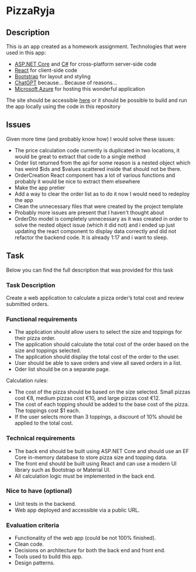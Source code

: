 # PizzaRyja
## Description
This is an app created as a homework assignment. Technologies that were used in this app:

- [ASP.NET Core](https://dotnet.microsoft.com/en-us/apps/aspnet) and [C#](https://learn.microsoft.com/en-us/dotnet/csharp/programming-guide/?redirectedfrom=MSDN) for cross-platform server-side code
- [React](https://react.dev/) for client-side code
- [Bootstrap](https://getbootstrap.com/) for layout and styling
- [ChatGPT](https://chat.openai.com/) because... Because of reasons...
- [Microsoft Azure](https://azure.microsoft.com/en-us/) for hosting this wonderful application

The site should be accessible [here](https://pizzaapp20230505182407.azurewebsites.net/) or it should be possible to build and run the app locally using the code in this repository
## Issues
Given more time (and probably know how) I would solve these issues:
- The price calculation code currently is duplicated in two locations, it would be great to extract that code to a single method
- Order list returned from the api for some reason is a nested object which has weird $ids and $values scattered inside that should not be there.
- OrderCreation React component has a lot of various functions and probably it would be nice to extract them elsewhere
- Make the app pretier
- Add a way to clear the order list as to do it now I would need to redeploy the app
- Clean the unnecessary files that were created by the project template
- Probably more issues are present that I haven't thought about
- OrderDto model is completely unnecessary as it was created in order to solve the nested object issue (which it did not) and i ended up just updating the react component to display data correctly and did not refactor the backend code. It is already 1:17 and i want to sleep.
## Task
Below you can find the full description that was provided for this task
### Task Description
Create a web application to calculate a pizza order’s total cost and review submitted orders.
### Functional requirements
- The application should allow users to select the size and toppings for their pizza order.
- The application should calculate the total cost of the order based on the size and toppings selected.
- The application should display the total cost of the order to the user.
- User should be able to save orders and view all saved orders in a list.
- Oder list should be on a separate page.

Calculation rules:
- The cost of the pizza should be based on the size selected. Small pizzas cost €8, medium pizzas cost
€10, and large pizzas cost €12.
- The cost of each topping should be added to the base cost of the pizza. The toppings cost $1 each.
- If the user selects more than 3 toppings, a discount of 10% should be applied to the total cost.
### Technical requirements
- The back end should be built using ASP.NET Core and should use an EF Core in-memory database to
store pizza size and topping data.
- The front end should be built using React and can use a modern UI library such as Bootstrap or
Material UI.
- All calculation logic must be implemented in the back end.
### Nice to have (optional)
- Unit tests in the backend.
- Web app deployed and accessible via a public URL.
### Evaluation criteria
- Functionality of the web app (could be not 100% finished).
- Clean code.
- Decisions on architecture for both the back end and front end.
- Tools used to build this app.
- Design patterns.
